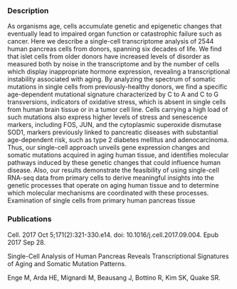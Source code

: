 

### Description
As organisms age, cells accumulate genetic and epigenetic changes that eventually lead to impaired organ function or catastrophic failure such as cancer. Here we describe a single-cell transcriptome analysis of 2544 human pancreas cells from donors, spanning six decades of life. We find that islet cells from older donors have increased levels of disorder as measured both by noise in the transcriptome and by the number of cells which display inappropriate hormone expression, revealing a transcriptional instability associated with aging. By analyzing the spectrum of somatic mutations in single cells from previously-healthy donors, we find a specific age-dependent mutational signature characterized by C to A and C to G transversions, indicators of oxidative stress, which is absent in single cells from human brain tissue or in a tumor cell line. Cells carrying a high load of such mutations also express higher levels of stress and senescence markers, including FOS, JUN, and the cytoplasmic superoxide dismutase SOD1, markers previously linked to pancreatic diseases with substantial age-dependent risk, such as type 2 diabetes mellitus and adenocarcinoma. Thus, our single-cell approach unveils gene expression changes and somatic mutations acquired in aging human tissue, and identifies molecular pathways induced by these genetic changes that could influence human disease. Also, our results demonstrate the feasibility of using single-cell RNA-seq data from primary cells to derive meaningful insights into the genetic processes that operate on aging human tissue and to determine which molecular mechanisms are coordinated with these processes. Examination of single cells from primary human pancreas tissue

### Publications
Cell. 2017 Oct 5;171(2):321-330.e14. doi: 10.1016/j.cell.2017.09.004. Epub 2017 Sep 28.

Single-Cell Analysis of Human Pancreas Reveals Transcriptional Signatures of Aging and Somatic Mutation Patterns.

Enge M, Arda HE, Mignardi M, Beausang J, Bottino R, Kim SK, Quake SR.
